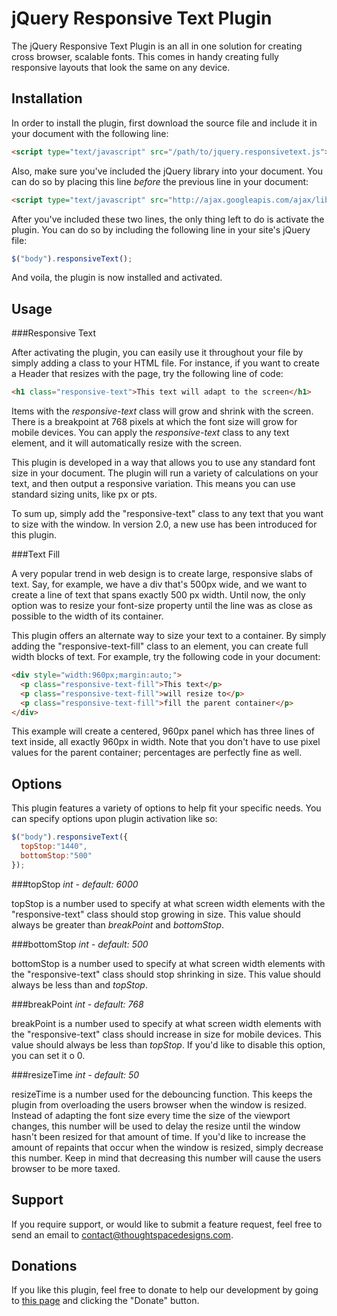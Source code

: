 jQuery Responsive Text Plugin
=============================

The jQuery Responsive Text Plugin is an all in one solution for creating cross browser, scalable fonts.  This comes in handy creating fully responsive layouts that look the same on any device.

Installation
------------

In order to install the plugin, first download the source file and include it in your document with the following line:

```html
<script type="text/javascript" src="/path/to/jquery.responsivetext.js"></script>
```

Also, make sure you've included the jQuery library into your document.  You can do so by placing this line *before* the previous line in your document:

```html
<script type="text/javascript" src="http://ajax.googleapis.com/ajax/libs/jquery/1.10.2/jquery.min.js"></script>
```

After you've included these two lines, the only thing left to do is activate the plugin.  You can do so by including the following line in your site's jQuery file:

```javascript
$("body").responsiveText();
```

And voila, the plugin is now installed and activated.

Usage
-----

###Responsive Text

After activating the plugin, you can easily use it throughout your file by simply adding a class to your HTML file.  For instance, if you want to create a Header that resizes with the page, try the following line of code:

```html
<h1 class="responsive-text">This text will adapt to the screen</h1>
```

Items with the *responsive-text* class will grow and shrink with the screen.  There is a breakpoint at 768 pixels at which the font size will grow for mobile devices.  You can apply the *responsive-text* class to any text element, and it will automatically resize with the screen.

This plugin is developed in a way that allows you to use any standard font size in your document.  The plugin will run a variety of calculations on your text, and then output a responsive variation.  This means you can use standard sizing units, like px or pts.

To sum up, simply add the "responsive-text" class to any text that you want to size with the window.  In version 2.0, a new use has been introduced for this plugin.

###Text Fill

A very popular trend in web design is to create large, responsive slabs of text.  Say, for example, we have a div that's 500px wide, and we want to create a line of text that spans exactly 500 px width.  Until now, the only option was to resize your font-size property until the line was as close as possible to the width of its container.

This plugin offers an alternate way to size your text to a container.  By simply adding the "responsive-text-fill" class to an element, you can create full width blocks of text.  For example, try the following code in your document:

```html
<div style="width:960px;margin:auto;">
  <p class="responsive-text-fill">This text</p>
  <p class="responsive-text-fill">will resize to</p>
  <p class="responsive-text-fill">fill the parent container</p>
</div>
```

This example will create a centered, 960px panel which has three lines of text inside, all exactly 960px in width.  Note that you don't have to use pixel values for the parent container; percentages are perfectly fine as well.

Options
-------

This plugin features a variety of options to help fit your specific needs.  You can specify options upon plugin activation like so:

```javascript
$("body").responsiveText({
  topStop:"1440",
  bottomStop:"500"
});
```

###topStop
*int - default: 6000*

topStop is a number used to specify at what screen width elements with the "responsive-text" class should stop growing in size.  This value should always be greater than *breakPoint* and *bottomStop*.

###bottomStop
*int - default: 500*

bottomStop is a number used to specify at what screen width elements with the "responsive-text" class should stop shrinking in size.  This value should always be less than and *topStop*.

###breakPoint
*int - default: 768*

breakPoint is a number used to specify at what screen width elements with the "responsive-text" class should increase in size for mobile devices.  This value should always be less than *topStop*.  If you'd like to disable this option, you can set it o 0.

###resizeTime
*int - default: 50*

resizeTime is a number used for the debouncing function.  This keeps the plugin from overloading the users browser when the window is resized.  Instead of adapting the font size every time the size of the viewport changes, this number will be used to delay the resize until the window hasn't been resized for that amount of time.  If you'd like to increase the amount of repaints that occur when the window is resized, simply decrease this number.  Keep in mind that decreasing this number will cause the users browser to be more taxed.

Support
-------

If you require support, or would like to submit a feature request, feel free to send an email to contact@thoughtspacedesigns.com.

Donations
---------

If you like this plugin, feel free to donate to help our development by going to [this page](http://www.thoughtspacedesigns.com/plugins "Donate") and clicking the "Donate" button.
